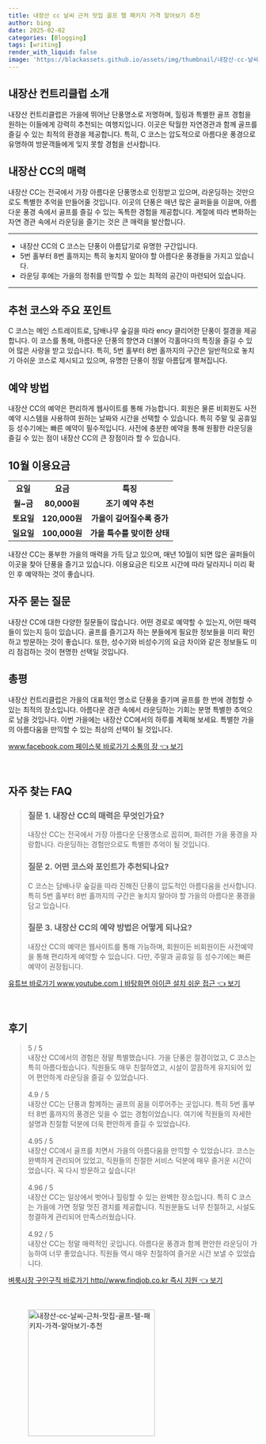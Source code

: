 ```yaml
---
title: 내장산 cc 날씨 근처 맛집 골프 텔 패키지 가격 알아보기 추천
author: bing
date: 2025-02-02
categories: [Blogging]
tags: [writing]
render_with_liquid: false
image: 'https://blackassets.github.io/assets/img/thumbnail/내장산-cc-날씨-근처-맛집-골프-텔-패키지-가격-알아보기-추천.webp'
---
```



<h2 id='내장산-컨트리클럽-소개'>내장산 컨트리클럽 소개</h2>

<p>내장산 컨트리클럽은 가을에 뛰어난 단풍명소로 저명하며, 힐링과 특별한 골프 경험을 원하는 이들에게 강력히 추천되는 여행지입니다. 이곳은 탁월한 자연경관과 함께 골프를 즐길 수 있는 최적의 환경을 제공합니다. 특히, C 코스는 압도적으로 아름다운 풍경으로 유명하여 방문객들에게 잊지 못할 경험을 선사합니다.</p>

<h2 id='내장산-cc-매력'>내장산 CC의 매력</h2>

<p>내장산 CC는 전국에서 가장 아름다운 단풍명소로 인정받고 있으며, 라운딩하는 것만으로도 특별한 추억을 만들어줄 것입니다. 이곳의 단풍은 매년 많은 골퍼들을 이끌며, 아름다운 풍경 속에서 골프를 즐길 수 있는 독특한 경험을 제공합니다. 계절에 따라 변화하는 자연 경관 속에서 라운딩을 즐기는 것은 큰 매력을 발산합니다.</p>

<hr />

<ul>
    <li>내장산 CC의 C 코스는 단풍이 아름답기로 유명한 구간입니다.</li>
    <li>5번 홀부터 8번 홀까지는 특히 놓치지 말아야 할 아름다운 풍경들을 가지고 있습니다.</li>
    <li>라운딩 후에는 가을의 정취를 만끽할 수 있는 최적의 공간이 마련되어 있습니다.</li>
</ul>

<hr />

<h2 id='추천-코스와-주요-포인트'>추천 코스와 주요 포인트</h2>

<p>C 코스는 메인 스트레이트로, 담배나무 숲길을 따라 ency 클리어한 단풍이 절경을 제공합니다. 이 코스를 통해, 아름다운 단풍의 향연과 더불어 각홀마다의 특징을 즐길 수 있어 많은 사랑을 받고 있습니다. 특히, 5번 홀부터 8번 홀까지의 구간은 일반적으로 놓치기 아쉬운 코스로 제시되고 있으며, 유명한 단풍이 정말 아름답게 펼쳐집니다.</p>

<h2 id='예약-방법'>예약 방법</h2>

<p>내장산 CC의 예약은 편리하게 웹사이트를 통해 가능합니다. 회원은 물론 비회원도 사전예약 시스템을 사용하여 원하는 날짜와 시간을 선택할 수 있습니다. 특히 주말 및 공휴일 등 성수기에는 빠른 예약이 필수적입니다. 사전에 충분한 예약을 통해 원활한 라운딩을 즐길 수 있는 점이 내장산 CC의 큰 장점이라 할 수 있습니다.</p>

<h2 id='10월-이용요금'>10월 이용요금</h2>

<table>
    <tr>
        <td style="text-align: center; height: 17px;"><b>요일</b></td>
        <td style="text-align: center; height: 17px;"><b>요금</b></td>
        <td style="text-align: center; height: 17px;"><b>특징</b></td>
    </tr>
    <tr>
        <td style="text-align: center; height: 17px;"><b>월~금</b></td>
        <td style="text-align: center; height: 17px;"><b>80,000원</b></td>
        <td style="text-align: center; height: 17px;"><b>조기 예약 추천</b></td>
    </tr>
    <tr>
        <td style="text-align: center; height: 17px;"><b>토요일</b></td>
        <td style="text-align: center; height: 17px;"><b>120,000원</b></td>
        <td style="text-align: center; height: 17px;"><b>가을이 깊어질수록 증가</b></td>
    </tr>
    <tr>
        <td style="text-align: center; height: 17px;"><b>일요일</b></td>
        <td style="text-align: center; height: 17px;"><b>100,000원</b></td>
        <td style="text-align: center; height: 17px;"><b>가을 특수를 맞이한 상태</b></td>
    </tr>
</table>

<p>내장산 CC는 풍부한 가을의 매력을 가득 담고 있으며, 매년 10월이 되면 많은 골퍼들이 이곳을 찾아 단풍을 즐기고 있습니다. 이용요금은 티오프 시간에 따라 달라지니 미리 확인 후 예약하는 것이 좋습니다.</p>

<h2 id='자주-묻는-질문'>자주 묻는 질문</h2>

<p>내장산 CC에 대한 다양한 질문들이 많습니다. 어떤 경로로 예약할 수 있는지, 어떤 매력들이 있는지 등이 있습니다. 골프를 즐기고자 하는 분들에게 필요한 정보들을 미리 확인하고 방문하는 것이 좋습니다. 또한, 성수기와 비성수기의 요금 차이와 같은 정보들도 미리 점검하는 것이 현명한 선택일 것입니다.</p>

<h2 id='총평'>총평</h2>

<p>내장산 컨트리클럽은 가을의 대표적인 명소로 단풍을 즐기며 골프를 한 번에 경험할 수 있는 최적의 장소입니다. 아름다운 경관 속에서 라운딩하는 기회는 분명 특별한 추억으로 남을 것입니다. 이번 가을에는 내장산 CC에서의 하루를 계획해 보세요. 특별한 가을의 아름다움을 만끽할 수 있는 최상의 선택이 될 것입니다.</p>


<p><a class="click-button" title="www.facebook.com 페이스북 바로가기 소통의 장" href="https://blackassets.github.io/posts/www.facebook.com-%ED%8E%98%EC%9D%B4%EC%8A%A4%EB%B6%81-%EB%B0%94%EB%A1%9C%EA%B0%80%EA%B8%B0-%EC%86%8C%ED%86%B5%EC%9D%98-%EC%9E%A5/" rel="dofollow">www.facebook.com 페이스북 바로가기 소통의 장 👈 보기</a></p><br>
<h2 id='자주_찾는_FAQ'>자주 찾는 FAQ</h2>
<div itemscope="" itemtype="https://schema.org/FAQPage"> 
<blockquote> 
<div itemscope="" itemprop="mainEntity" itemtype="https://schema.org/Question"> 
<h3 itemprop="name">질문 1. 내장산 CC의 매력은 무엇인가요?</h3> 
<div itemscope="" itemprop="acceptedAnswer" itemtype="https://schema.org/Answer"> 
<span itemprop="text"> 
<p>내장산 CC는 전국에서 가장 아름다운 단풍명소로 꼽히며, 화려한 가을 풍경을 자랑합니다. 라운딩하는 경험만으로도 특별한 추억이 될 것입니다.</p> 
</span> 
</div> 
</div> 
<div itemscope="" itemprop="mainEntity" itemtype="https://schema.org/Question"> 
<h3 itemprop="name">질문 2. 어떤 코스와 포인트가 추천되나요?</h3> 
<div itemscope="" itemprop="acceptedAnswer" itemtype="https://schema.org/Answer"> 
<span itemprop="text"> 
<p>C 코스는 담배나무 숲길을 따라 진해진 단풍이 압도적인 아름다움을 선사합니다. 특히 5번 홀부터 8번 홀까지의 구간은 놓치지 말아야 할 가을의 아름다운 풍경을 담고 있습니다.</p> 
</span> 
</div> 
</div> 
<div itemscope="" itemprop="mainEntity" itemtype="https://schema.org/Question"> 
<h3 itemprop="name">질문 3. 내장산 CC의 예약 방법은 어떻게 되나요?</h3> 
<div itemscope="" itemprop="acceptedAnswer" itemtype="https://schema.org/Answer"> 
<span itemprop="text"> 
<p>내장산 CC의 예약은 웹사이트를 통해 가능하며, 회원이든 비회원이든 사전예약을 통해 편리하게 예약할 수 있습니다. 다만, 주말과 공휴일 등 성수기에는 빠른 예약이 권장됩니다.</p> 
</span> 
</div> 
</div> 
</blockquote> 
</div>
<p><a class="click-button" title="유튜브 바로가기 www.youtube.comㅣ바탕화면 아이콘 설치 쉬운 접근" href="https://blackassets.github.io/posts/%EC%9C%A0%ED%8A%9C%EB%B8%8C-%EB%B0%94%EB%A1%9C%EA%B0%80%EA%B8%B0-www.youtube.com%E3%85%A3%EB%B0%94%ED%83%95%ED%99%94%EB%A9%B4-%EC%95%84%EC%9D%B4%EC%BD%98-%EC%84%A4%EC%B9%98-%EC%89%AC%EC%9A%B4-%EC%A0%91%EA%B7%BC/" rel="dofollow">유튜브 바로가기 www.youtube.comㅣ바탕화면 아이콘 설치 쉬운 접근 👈 보기</a></p><br>
<h2 id='후기'>후기</h2>
<div itemscope itemtype="https://schema.org/Product">
  <blockquote>
  <div itemprop="review" itemscope itemtype="https://schema.org/Review">
      <div itemprop="reviewRating" itemscope itemtype="https://schema.org/Rating"> <span itemprop="ratingValue">5</span> / <span itemprop="bestRating">5</span> </div>
      <span itemprop="reviewBody">내장산 CC에서의 경험은 정말 특별했습니다. 가을 단풍은 절경이었고, C 코스는 특히 아름다웠습니다. 직원들도 매우 친절하였고, 시설이 깔끔하게 유지되어 있어 편안하게 라운딩을 즐길 수 있었습니다.</span>
  </div>
  <br>
  <div itemprop="review" itemscope itemtype="https://schema.org/Review">
      <div itemprop="reviewRating" itemscope itemtype="https://schema.org/Rating"> <span itemprop="ratingValue">4.9</span> / <span itemprop="bestRating">5</span> </div>
      <span itemprop="reviewBody">내장산 CC는 단풍과 함께하는 골프의 꿈을 이루어주는 곳입니다. 특히 5번 홀부터 8번 홀까지의 풍경은 잊을 수 없는 경험이었습니다. 여기에 직원들의 자세한 설명과 친절함 덕분에 더욱 편안하게 즐길 수 있었습니다.</span>
  </div>
  <br>
  <div itemprop="review" itemscope itemtype="https://schema.org/Review">
      <div itemprop="reviewRating" itemscope itemtype="https://schema.org/Rating"> <span itemprop="ratingValue">4.95</span> / <span itemprop="bestRating">5</span> </div>
      <span itemprop="reviewBody">내장산 CC에서 골프를 치면서 가을의 아름다움을 만끽할 수 있었습니다. 코스는 완벽하게 관리되어 있었고, 직원들의 친절한 서비스 덕분에 매우 즐거운 시간이었습니다. 꼭 다시 방문하고 싶습니다!</span>
  </div>
  <br>
  <div itemprop="review" itemscope itemtype="https://schema.org/Review">
      <div itemprop="reviewRating" itemscope itemtype="https://schema.org/Rating"> <span itemprop="ratingValue">4.96</span> / <span itemprop="bestRating">5</span> </div>
      <span itemprop="reviewBody">내장산 CC는 일상에서 벗어나 힐링할 수 있는 완벽한 장소입니다. 특히 C 코스는 가을에 가면 정말 멋진 경치를 제공합니다. 직원분들도 너무 친절하고, 시설도 청결하게 관리되어 만족스러웠습니다.</span>
  </div>
  <br>
  <div itemprop="review" itemscope itemtype="https://schema.org/Review">
      <div itemprop="reviewRating" itemscope itemtype="https://schema.org/Rating"> <span itemprop="ratingValue">4.92</span> / <span itemprop="bestRating">5</span> </div>
      <span itemprop="reviewBody">내장산 CC는 정말 매력적인 곳입니다. 아름다운 풍경과 함께 편안한 라운딩이 가능하여 너무 좋았습니다. 직원들 역시 매우 친절하여 즐거운 시간 보낼 수 있었습니다.</span>
  </div>
  </blockquote>
</div>
<p><a class="click-button" title="벼룩시장 구인구직 바로가기 http//www.findjob.co.kr 즉시 지원" href="https://blackassets.github.io/posts/%EB%B2%BC%EB%A3%A9%EC%8B%9C%EC%9E%A5-%EA%B5%AC%EC%9D%B8%EA%B5%AC%EC%A7%81-%EB%B0%94%EB%A1%9C%EA%B0%80%EA%B8%B0-httpwww.findjob.co.kr-%EC%A6%89%EC%8B%9C-%EC%A7%80%EC%9B%90/" rel="dofollow">벼룩시장 구인구직 바로가기 http//www.findjob.co.kr 즉시 지원 👈 보기</a></p><br>
<figure class="image"><img src="https://blackassets.github.io/assets/img/thumbnail/내장산-cc-날씨-근처-맛집-골프-텔-패키지-가격-알아보기-추천.webp" alt="내장산-cc-날씨-근처-맛집-골프-텔-패키지-가격-알아보기-추천" width="256" height="256"></figure>